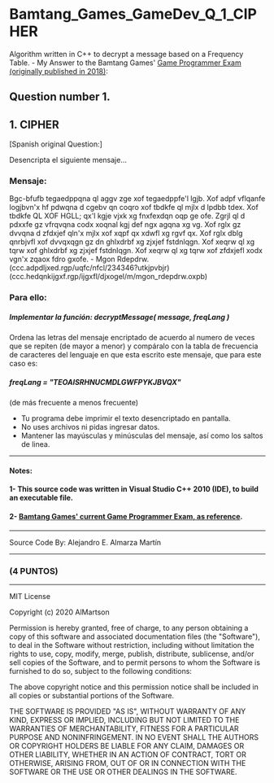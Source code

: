 # Bamtang_Games_GameDev_Q_1_CIPHER
Algorithm written in C++ to decrypt a message based on a Frequency Table. - My Answer to the Bamtang Games' [Game Programmer Exam (originally published in 2018)](README_QuestionDetails/BAMTANG_ExamCpp_2018.pdf):

## Question number 1.
## 1. CIPHER

[Spanish original Question:]

Desencripta el siguiente mensaje...

### Mensaje:


Bgc-bfufb tegaedppqna ql aggv zge xof tegaedppfe'l lgjb.
Xof adpf vflqanfe logjbvn'x hf pdwqna d cgebv qn coqro xof
tbdkfe ql mjlx d lpdbb tdex. Xof tbdkfe QL XOF HGLL; qx'l
kgje vjxk xg fnxfexdqn oqp ge ofe.
Zgrjl ql d pdxxfe gz vfrqvqna codx xoqnal kgj def ngx agqna
xg vg.
Xof rglx gz dvvqna d zfdxjef qln'x mjlx xof xqpf qx xdwfl
xg rgvf qx. Xof rglx dblg qnrbjvfl xof dvvqxqgn gz dn
ghlxdrbf xg zjxjef fstdnlqgn. Xof xeqrw ql xg tqrw xof
ghlxdrbf xg zjxjef fstdnlqgn. Xof xeqrw ql xg tqrw xof
zfdxjefl xodx vgn'x zqaox fdro gxofe. - Mgon Rdepdrw.
(ccc.adpdljxed.rgp/uqfc/nfcl/234346?utkjpvbjr)
(ccc.hedqnkijgxf.rgp/ijgxfl/djxogel/m/mgon_rdepdrw.oxpb)

### Para ello:

##### Implementar la función: decryptMessage( message, freqLang )

Ordena las letras del mensaje encriptado de acuerdo al numero de veces que se repiten (de mayor a menor) y compáralo con la tabla de frecuencia de caracteres del lenguaje en que esta escrito este mensaje, que para este caso es:

##### freqLang = "TEOAISRHNUCMDLGWFPYKJBVQX" 
(de más frecuente a menos frecuente)

* Tu programa debe imprimir el texto desencriptado en pantalla.
* No uses archivos ni pidas ingresar datos.
* Mantener las mayúsculas y minúsculas del mensaje, así como los saltos de linea.

*******************************************************************************

#### Notes:
#### 1- This source code was written in <strong> Visual Studio C++ 2010 </strong> (IDE), to build an executable file.

#### 2- [Bamtang Games' current Game Programmer Exam, as reference](https://www.bamtang.com/careers/game-programmer).

*******************************************************************************
Source Code By:	 Alejandro E. Almarza Martín
*******************************************************************************
### (4 PUNTOS)

*********************************************

MIT License

Copyright (c) 2020 AlMartson

Permission is hereby granted, free of charge, to any person obtaining a copy
of this software and associated documentation files (the "Software"), to deal
in the Software without restriction, including without limitation the rights
to use, copy, modify, merge, publish, distribute, sublicense, and/or sell
copies of the Software, and to permit persons to whom the Software is
furnished to do so, subject to the following conditions:

The above copyright notice and this permission notice shall be included in all
copies or substantial portions of the Software.

THE SOFTWARE IS PROVIDED "AS IS", WITHOUT WARRANTY OF ANY KIND, EXPRESS OR
IMPLIED, INCLUDING BUT NOT LIMITED TO THE WARRANTIES OF MERCHANTABILITY,
FITNESS FOR A PARTICULAR PURPOSE AND NONINFRINGEMENT. IN NO EVENT SHALL THE
AUTHORS OR COPYRIGHT HOLDERS BE LIABLE FOR ANY CLAIM, DAMAGES OR OTHER
LIABILITY, WHETHER IN AN ACTION OF CONTRACT, TORT OR OTHERWISE, ARISING FROM,
OUT OF OR IN CONNECTION WITH THE SOFTWARE OR THE USE OR OTHER DEALINGS IN THE
SOFTWARE.

